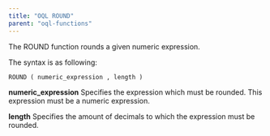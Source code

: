 ```yaml
---
title: "OQL ROUND"
parent: "oql-functions"
---
```



The ROUND function rounds a given numeric expression.

The syntax is as following:

```
ROUND ( numeric_expression , length )
```

**numeric_expression** Specifies the expression which must be rounded. This expression must be a numeric expression.

**length** Specifies the amount of decimals to which the expression must be rounded.
